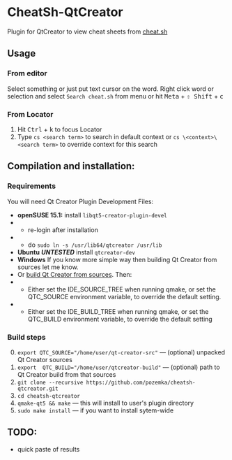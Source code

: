 # CheatSh-QtCreator
Plugin for QtCreator to view cheat sheets from [cheat.sh](https://github.com/chubin/cheat.sh)

## Usage
### From editor
Select something or just put text cursor on the word. Right click word or selection and select `Search cheat.sh` from menu or hit <kbd>Meta</kbd> + <kbd>⇧ Shift</kbd> + <kbd>c</kbd>
### From Locator
1. Hit <kbd>Ctrl</kbd> + <kbd>k</kbd> to focus Locator
2. Type `cs <search term>` to search in default context or `cs \<context>\<search term>` to override context for this search

## Compilation and installation:
### Requirements
You will need Qt Creator Plugin Development Files:

* **openSUSE 15.1:** install `libqt5-creator-plugin-devel`
* * re-login after installation
* * do `sudo ln -s /usr/lib64/qtcreator /usr/lib`
* **Ubuntu** ***UNTESTED*** install `qtcreator-dev`
* **Windows** If you know more simple way then building Qt Creator from sources let me know.
* Or [build Qt Creator from sources](https://wiki.qt.io/Building_Qt_Creator_from_Git). Then:
* * Either set the IDE_SOURCE_TREE when running qmake,
or set the QTC_SOURCE environment variable, to override the default setting.
* * Either set the IDE_BUILD_TREE when running qmake,
or set the QTC_BUILD environment variable, to override the default setting

### Build steps
0. `export QTC_SOURCE="/home/user/qt-creator-src"` — (optional) unpacked Qt Creator sources
0. `export  QTC_BUILD="/home/user/qtcreator-build"` — (optional) path to Qt Creator build from that sources
1. `git clone --recursive https://github.com/pozemka/cheatsh-qtcreator.git`
2. `cd cheatsh-qtcreator`
3. `qmake-qt5 && make` — this will install to user's plugin directory
4. `sudo make install` — if you want to install sytem-wide 

## TODO:
* quick paste of results